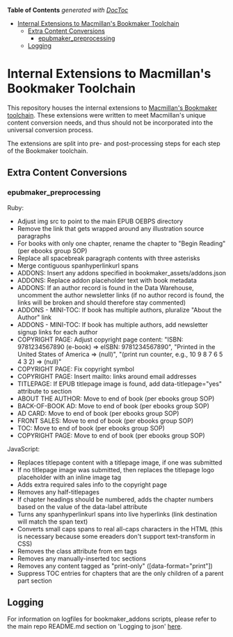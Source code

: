 <!-- START doctoc generated TOC please keep comment here to allow auto update -->
<!-- DON'T EDIT THIS SECTION, INSTEAD RE-RUN doctoc TO UPDATE -->
**Table of Contents**  *generated with [DocToc](https://github.com/thlorenz/doctoc)*

- [Internal Extensions to Macmillan's Bookmaker Toolchain](#internal-extensions-to-macmillans-bookmaker-toolchain)
  - [Extra Content Conversions](#extra-content-conversions)
    - [epubmaker_preprocessing](#epubmaker_preprocessing)
  - [Logging](#logging)

<!-- END doctoc generated TOC please keep comment here to allow auto update -->

# Internal Extensions to Macmillan's Bookmaker Toolchain

This repository houses the internal extensions to [Macmillan's Bookmaker toolchain](https://github.com/macmillanpublishers/bookmaker). These extensions were written to meet Macmillan's unique content conversion needs, and thus should not be incorporated into the universal conversion process.

The extensions are split into pre- and post-processing steps for each step of the Bookmaker toolchain.

## Extra Content Conversions

### epubmaker_preprocessing

Ruby:

* Adjust img src to point to the main EPUB OEBPS directory
* Remove the link that gets wrapped around any illustration source paragraphs
* For books with only one chapter, rename the chapter to "Begin Reading" (per ebooks group SOP)
* Replace all spacebreak paragraph contents with three asterisks
* Merge contiguous spanhyperlinkurl spans
* ADDONS: Insert any addons specified in bookmaker_assets/addons.json
* ADDONS: Replace addon placeholder text with book metadata
* ADDONS: If an author record is found in the Data Warehouse, uncomment the author newsletter links (if no author record is found, the links will be broken and should therefore stay commented)
* ADDONS - MINI-TOC: If book has multiple authors, pluralize "About the Author" link
* ADDONS - MINI-TOC: If book has multiple authors, add newsletter signup links for each author
* COPYRIGHT PAGE: Adjust copyright page content: "ISBN: 9781234567890 (e-book) => eISBN: 9781234567890", "Printed in the United States of America => (null)", "(print run counter, e.g., 10 9 8 7 6 5 4 3 2) => (null)"
* COPYRIGHT PAGE: Fix copyright symbol
* COPYRIGHT PAGE: Insert mailto: links around email addresses
* TITLEPAGE: If EPUB titlepage image is found, add data-titlepage="yes" attribute to section
* ABOUT THE AUTHOR: Move to end of book (per ebooks group SOP)
* BACK-OF-BOOK AD: Move to end of book (per ebooks group SOP)
* AD CARD: Move to end of book (per ebooks group SOP)
* FRONT SALES: Move to end of book (per ebooks group SOP)
* TOC: Move to end of book (per ebooks group SOP)
* COPYRIGHT PAGE: Move to end of book (per ebooks group SOP)

JavaScript:

* Replaces titlepage content with a titlepage image, if one was submitted
* If no titlepage image was submitted, then replaces the titlepage logo placeholder with an inline image tag
* Adds extra required sales info to the copyright page
* Removes any half-titlepages
* If chapter headings should be numbered, adds the chapter numbers based on the value of the data-label attribute
* Turns any spanhyperlinkurl spans into live hyperlinks (link destination will match the span text)
* Converts small caps spans to real all-caps characters in the HTML (this is necessary because some ereaders don't support text-transform in CSS)
* Removes the class attribute from em tags
* Removes any manually-inserted toc sections
* Removes any content tagged as "print-only" ([data-format="print"])
* Suppress TOC entries for chapters that are the only children of a parent part section

## Logging

For information on logfiles for bookmaker_addons scripts, please refer to the main repo README.md section on 'Logging to json' [here](https://github.com/macmillanpublishers/bookmaker#logging-to-json).
